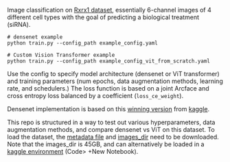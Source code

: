 Image classification on [Rxrx1 dataset](https://www.rxrx.ai/rxrx1), essentially 6-channel images of 4 different cell types with the goal of predicting a biological treatment (siRNA).


```
# densenet example
python train.py --config_path example_config.yaml 

# Custom Vision Transformer example
python train.py --config_path example_config_vit_from_scratch.yaml
```

Use the config to specify model architecture (densenet or ViT transformer) and training parameters (num epochs, data augmentation methods, learning rate, and schedulers.) The loss function is based on a joint Arcface and cross entropy loss balanced by a coefficient (`loss_ce_weight`).


Densenet implementation is based on this [winning version](https://github.com/maciej-sypetkowski/kaggle-rcic-1st) from [kaggle](https://www.kaggle.com/competitions/recursion-cellular-image-classification/overview).

This repo is structured in a way to test out various hyperparameters, data augmentation methods, and compare densenet vs ViT on this dataset. To load the dataset, the [metadata file](https://storage.googleapis.com/rxrx/rxrx1/rxrx1-metadata.zip) and [images_dir](https://storage.googleapis.com/rxrx/rxrx1/rxrx1-images.zip) need to be downloaded. Note that the images_dir is 45GB, and can alternatively be loaded in a [kaggle environment](https://www.kaggle.com/competitions/recursion-cellular-image-classification/overview) (Code> +New Notebook).

